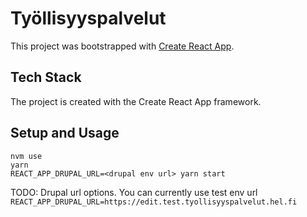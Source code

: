# Työllisyyspalvelut

This project was bootstrapped with [Create React App](https://github.com/facebook/create-react-app).

## Tech Stack

The project is created with the Create React App framework.

## Setup and Usage

```
nvm use
yarn
REACT_APP_DRUPAL_URL=<drupal env url> yarn start
```

TODO: Drupal url options. You can currently use test env url `REACT_APP_DRUPAL_URL=https://edit.test.tyollisyyspalvelut.hel.fi`